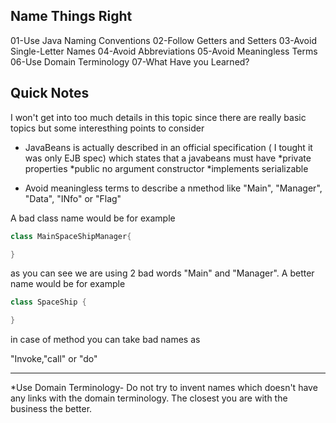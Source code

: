 Name Things Right
---

01-Use Java Naming Conventions
02-Follow Getters and Setters
03-Avoid Single-Letter Names
04-Avoid Abbreviations 
05-Avoid Meaningless Terms
06-Use Domain Terminology
07-What Have you Learned?

Quick Notes
---

I won't get into too much details in this topic since there are really basic topics but some interesthing points to consider

* JavaBeans is actually described in an official specification ( I tought it was only EJB spec) which states that a javabeans must have
     *private properties
     *public no argument constructor
     *implements serializable
     
* Avoid meaningless terms to describe a nmethod like 
"Main", "Manager", "Data", "INfo" or "Flag"

A bad class name would be for example 

```java
class MainSpaceShipManager{

}
```

as you can see we are using 2 bad words "Main" and "Manager". A better name would be for example

```java
class SpaceShip {

}
```

in case of method you can take bad names as

"Invoke,"call" or "do"


---

*Use Domain Terminology- Do not try to invent names which doesn't have any links with the domain terminology. The closest you are with the business the better.



